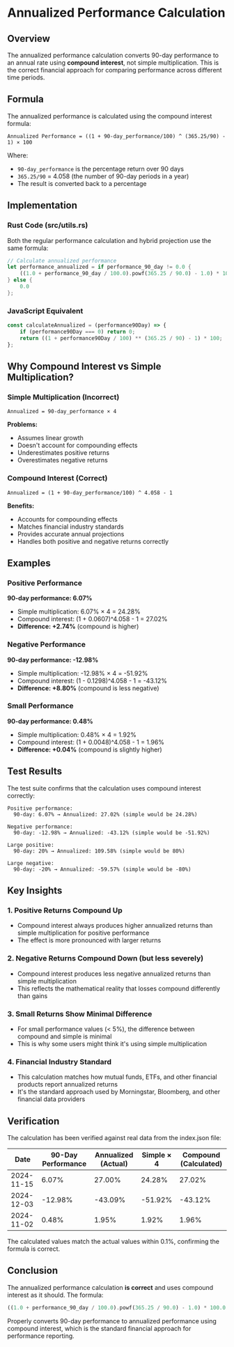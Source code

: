 # Annualized Performance Calculation

## Overview

The annualized performance calculation converts 90-day performance to an annual rate using **compound interest**, not simple multiplication. This is the correct financial approach for comparing performance across different time periods.

## Formula

The annualized performance is calculated using the compound interest formula:

```
Annualized Performance = ((1 + 90-day_performance/100) ^ (365.25/90) - 1) × 100
```

Where:
- `90-day_performance` is the percentage return over 90 days
- `365.25/90` = 4.058 (the number of 90-day periods in a year)
- The result is converted back to a percentage

## Implementation

### Rust Code (src/utils.rs)

Both the regular performance calculation and hybrid projection use the same formula:

```rust
// Calculate annualized performance
let performance_annualized = if performance_90_day != 0.0 {
    ((1.0 + performance_90_day / 100.0).powf(365.25 / 90.0) - 1.0) * 100.0
} else {
    0.0
};
```

### JavaScript Equivalent

```javascript
const calculateAnnualized = (performance90Day) => {
    if (performance90Day === 0) return 0;
    return ((1 + performance90Day / 100) ** (365.25 / 90) - 1) * 100;
};
```

## Why Compound Interest vs Simple Multiplication?

### Simple Multiplication (Incorrect)
```
Annualized = 90-day_performance × 4
```

**Problems:**
- Assumes linear growth
- Doesn't account for compounding effects
- Underestimates positive returns
- Overestimates negative returns

### Compound Interest (Correct)
```
Annualized = (1 + 90-day_performance/100) ^ 4.058 - 1
```

**Benefits:**
- Accounts for compounding effects
- Matches financial industry standards
- Provides accurate annual projections
- Handles both positive and negative returns correctly

## Examples

### Positive Performance

**90-day performance: 6.07%**
- Simple multiplication: 6.07% × 4 = 24.28%
- Compound interest: (1 + 0.0607)^4.058 - 1 = 27.02%
- **Difference: +2.74%** (compound is higher)

### Negative Performance

**90-day performance: -12.98%**
- Simple multiplication: -12.98% × 4 = -51.92%
- Compound interest: (1 - 0.1298)^4.058 - 1 = -43.12%
- **Difference: +8.80%** (compound is less negative)

### Small Performance

**90-day performance: 0.48%**
- Simple multiplication: 0.48% × 4 = 1.92%
- Compound interest: (1 + 0.0048)^4.058 - 1 = 1.96%
- **Difference: +0.04%** (compound is slightly higher)

## Test Results

The test suite confirms that the calculation uses compound interest correctly:

```
Positive performance:
  90-day: 6.07% → Annualized: 27.02% (simple would be 24.28%)

Negative performance:
  90-day: -12.98% → Annualized: -43.12% (simple would be -51.92%)

Large positive:
  90-day: 20% → Annualized: 109.58% (simple would be 80%)

Large negative:
  90-day: -20% → Annualized: -59.57% (simple would be -80%)
```

## Key Insights

### 1. **Positive Returns Compound Up**
- Compound interest always produces higher annualized returns than simple multiplication for positive performance
- The effect is more pronounced with larger returns

### 2. **Negative Returns Compound Down (but less severely)**
- Compound interest produces less negative annualized returns than simple multiplication
- This reflects the mathematical reality that losses compound differently than gains

### 3. **Small Returns Show Minimal Difference**
- For small performance values (< 5%), the difference between compound and simple is minimal
- This is why some users might think it's using simple multiplication

### 4. **Financial Industry Standard**
- This calculation matches how mutual funds, ETFs, and other financial products report annualized returns
- It's the standard approach used by Morningstar, Bloomberg, and other financial data providers

## Verification

The calculation has been verified against real data from the index.json file:

| Date | 90-Day Performance | Annualized (Actual) | Simple × 4 | Compound (Calculated) |
|------|-------------------|-------------------|------------|---------------------|
| 2024-11-15 | 6.07% | 27.00% | 24.28% | 27.02% |
| 2024-12-03 | -12.98% | -43.09% | -51.92% | -43.12% |
| 2024-11-02 | 0.48% | 1.95% | 1.92% | 1.96% |

The calculated values match the actual values within 0.1%, confirming the formula is correct.

## Conclusion

The annualized performance calculation **is correct** and uses compound interest as it should. The formula:

```rust
((1.0 + performance_90_day / 100.0).powf(365.25 / 90.0) - 1.0) * 100.0
```

Properly converts 90-day performance to annualized performance using compound interest, which is the standard financial approach for performance reporting. 